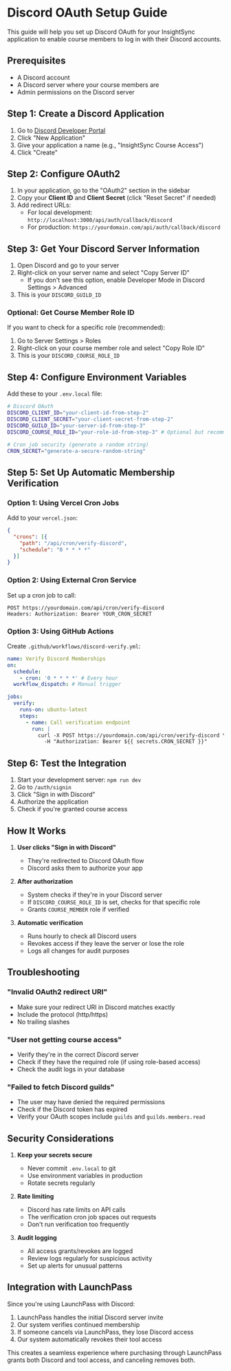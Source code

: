 # Discord OAuth Setup Guide

This guide will help you set up Discord OAuth for your InsightSync application to enable course members to log in with their Discord accounts.

## Prerequisites

- A Discord account
- A Discord server where your course members are
- Admin permissions on the Discord server

## Step 1: Create a Discord Application

1. Go to [Discord Developer Portal](https://discord.com/developers/applications)
2. Click "New Application"
3. Give your application a name (e.g., "InsightSync Course Access")
4. Click "Create"

## Step 2: Configure OAuth2

1. In your application, go to the "OAuth2" section in the sidebar
2. Copy your **Client ID** and **Client Secret** (click "Reset Secret" if needed)
3. Add redirect URLs:
   - For local development: `http://localhost:3000/api/auth/callback/discord`
   - For production: `https://yourdomain.com/api/auth/callback/discord`

## Step 3: Get Your Discord Server Information

1. Open Discord and go to your server
2. Right-click on your server name and select "Copy Server ID"
   - If you don't see this option, enable Developer Mode in Discord Settings > Advanced
3. This is your `DISCORD_GUILD_ID`

### Optional: Get Course Member Role ID

If you want to check for a specific role (recommended):

1. Go to Server Settings > Roles
2. Right-click on your course member role and select "Copy Role ID"
3. This is your `DISCORD_COURSE_ROLE_ID`

## Step 4: Configure Environment Variables

Add these to your `.env.local` file:

```bash
# Discord OAuth
DISCORD_CLIENT_ID="your-client-id-from-step-2"
DISCORD_CLIENT_SECRET="your-client-secret-from-step-2"
DISCORD_GUILD_ID="your-server-id-from-step-3"
DISCORD_COURSE_ROLE_ID="your-role-id-from-step-3" # Optional but recommended

# Cron job security (generate a random string)
CRON_SECRET="generate-a-secure-random-string"
```

## Step 5: Set Up Automatic Membership Verification

### Option 1: Using Vercel Cron Jobs

Add to your `vercel.json`:

```json
{
  "crons": [{
    "path": "/api/cron/verify-discord",
    "schedule": "0 * * * *"
  }]
}
```

### Option 2: Using External Cron Service

Set up a cron job to call:
```
POST https://yourdomain.com/api/cron/verify-discord
Headers: Authorization: Bearer YOUR_CRON_SECRET
```

### Option 3: Using GitHub Actions

Create `.github/workflows/discord-verify.yml`:

```yaml
name: Verify Discord Memberships
on:
  schedule:
    - cron: '0 * * * *' # Every hour
  workflow_dispatch: # Manual trigger

jobs:
  verify:
    runs-on: ubuntu-latest
    steps:
      - name: Call verification endpoint
        run: |
          curl -X POST https://yourdomain.com/api/cron/verify-discord \
            -H "Authorization: Bearer ${{ secrets.CRON_SECRET }}"
```

## Step 6: Test the Integration

1. Start your development server: `npm run dev`
2. Go to `/auth/signin`
3. Click "Sign in with Discord"
4. Authorize the application
5. Check if you're granted course access

## How It Works

1. **User clicks "Sign in with Discord"**
   - They're redirected to Discord OAuth flow
   - Discord asks them to authorize your app

2. **After authorization**
   - System checks if they're in your Discord server
   - If `DISCORD_COURSE_ROLE_ID` is set, checks for that specific role
   - Grants `COURSE_MEMBER` role if verified

3. **Automatic verification**
   - Runs hourly to check all Discord users
   - Revokes access if they leave the server or lose the role
   - Logs all changes for audit purposes

## Troubleshooting

### "Invalid OAuth2 redirect URI"
- Make sure your redirect URI in Discord matches exactly
- Include the protocol (http/https)
- No trailing slashes

### "User not getting course access"
- Verify they're in the correct Discord server
- Check if they have the required role (if using role-based access)
- Check the audit logs in your database

### "Failed to fetch Discord guilds"
- The user may have denied the required permissions
- Check if the Discord token has expired
- Verify your OAuth scopes include `guilds` and `guilds.members.read`

## Security Considerations

1. **Keep your secrets secure**
   - Never commit `.env.local` to git
   - Use environment variables in production
   - Rotate secrets regularly

2. **Rate limiting**
   - Discord has rate limits on API calls
   - The verification cron job spaces out requests
   - Don't run verification too frequently

3. **Audit logging**
   - All access grants/revokes are logged
   - Review logs regularly for suspicious activity
   - Set up alerts for unusual patterns

## Integration with LaunchPass

Since you're using LaunchPass with Discord:

1. LaunchPass handles the initial Discord server invite
2. Our system verifies continued membership
3. If someone cancels via LaunchPass, they lose Discord access
4. Our system automatically revokes their tool access

This creates a seamless experience where purchasing through LaunchPass grants both Discord and tool access, and canceling removes both.